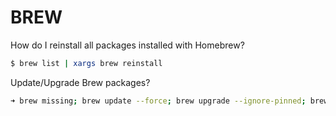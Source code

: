 # BREW

How do I reinstall all packages installed with Homebrew?
```sh
$ brew list | xargs brew reinstall
```

Update/Upgrade Brew packages?
```sh
➜ brew missing; brew update --force; brew upgrade --ignore-pinned; brew upgrade --cask; brew cleanup; brew doctor
```

